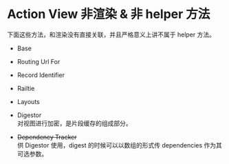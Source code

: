 # Action View 非渲染 & 非 helper 方法

下面这些方法，和渲染没有直接关联，并且严格意义上讲不属于 helper 方法。

- Base

- Routing Url For

- Record Identifier

- Railtie

- Layouts

- Digestor<br>
对视图进行加密，是片段缓存的组成部分。

- ~~Dependency Tracker~~<br>
供 Digestor 使用，digest 的时候可以以数组的形式传 dependencies 作为其可选参数。
